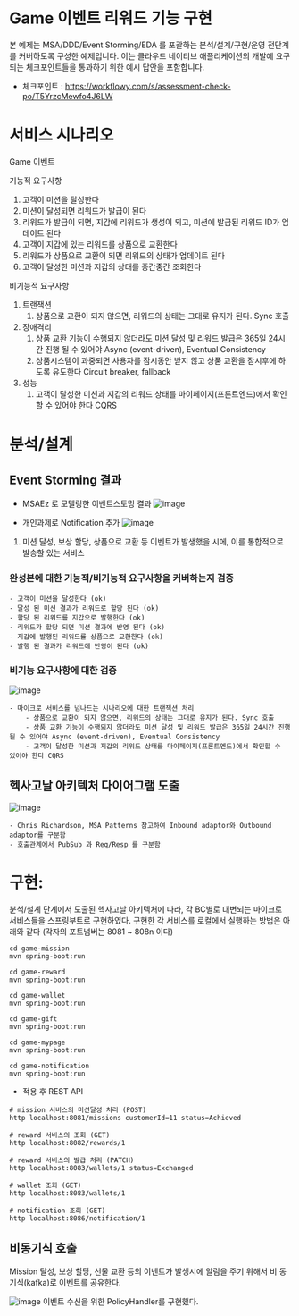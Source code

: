
# Game 이벤트 리워드 기능 구현

본 예제는 MSA/DDD/Event Storming/EDA 를 포괄하는 분석/설계/구현/운영 전단계를 커버하도록 구성한 예제입니다.
이는 클라우드 네이티브 애플리케이션의 개발에 요구되는 체크포인트들을 통과하기 위한 예시 답안을 포함합니다.
- 체크포인트 : https://workflowy.com/s/assessment-check-po/T5YrzcMewfo4J6LW

# 서비스 시나리오

Game 이벤트

기능적 요구사항
1. 고객이 미션을 달성한다
1. 미션이 달성되면 리워드가 발급이 된다
1. 리워드가 발급이 되면, 지갑에 리워드가 생성이 되고, 미션에 발급된 리워드 ID가 업데이트 된다
1. 고객이 지갑에 있는 리워드를 상품으로 교환한다
1. 리워드가 상품으로 교환이 되면 리워드의 상태가 업데이트 된다
1. 고객이 달성한 미션과 지갑의 상태를 중간중간 조회한다

비기능적 요구사항
1. 트랜잭션
    1. 상품으로 교환이 되지 않으면, 리워드의 상태는 그대로 유지가 된다. Sync 호출 
1. 장애격리
    1. 상품 교환 기능이 수행되지 않더라도 미션 달성 및 리워드 발급은 365일 24시간 진행 될 수 있어야 Async (event-driven), Eventual Consistency
    1. 상품시스템이 과중되면 사용자를 잠시동안 받지 않고 상품 교환을 잠시후에 하도록 유도한다  Circuit breaker, fallback
1. 성능
    1. 고객이 달성한 미션과 지갑의 리워드 상태를 마이페이지(프론트엔드)에서 확인할 수 있어야 한다  CQRS


# 분석/설계

## Event Storming 결과
* MSAEz 로 모델링한 이벤트스토밍 결과
![image](https://user-images.githubusercontent.com/68723566/93046088-ecb2fd00-f693-11ea-836f-bd166b106df1.png)

* 개인과제로 Notification 추가
![image](https://user-images.githubusercontent.com/31755621/93326389-ad330f00-f853-11ea-92ee-b2d2fca29bd0.png)
1. 미션 달성, 보상 할당, 상품으로 교환 등 이벤트가 발생했을 시에, 이를 통합적으로 발송할 있는 서비스


### 완성본에 대한 기능적/비기능적 요구사항을 커버하는지 검증

    - 고객이 미션을 달성한다 (ok)
    - 달성 된 미션 결과가 리워드로 할당 된다 (ok)
    - 할당 된 리워드를 지갑으로 발행한다 (ok)
    - 리워드가 할당 되면 미션 결과에 반영 된다 (ok)    
    - 지갑에 발행된 리워드를 상품으로 교환한다 (ok)
    - 발행 된 결과가 리워드에 반영이 된다 (ok)    
    

### 비기능 요구사항에 대한 검증

![image](https://user-images.githubusercontent.com/68723566/93150535-613d7880-f734-11ea-8bc9-5342aea2cbb0.PNG)

    - 마이크로 서비스를 넘나드는 시나리오에 대한 트랜잭션 처리
        - 상품으로 교환이 되지 않으면, 리워드의 상태는 그대로 유지가 된다. Sync 호출
        - 상품 교환 기능이 수행되지 않더라도 미션 달성 및 리워드 발급은 365일 24시간 진행 될 수 있어야 Async (event-driven), Eventual Consistency
        - 고객이 달성한 미션과 지갑의 리워드 상태를 마이페이지(프론트엔드)에서 확인할 수 있어야 한다 CQRS


## 헥사고날 아키텍처 다이어그램 도출
    
![image](https://user-images.githubusercontent.com/68723566/93185524-7a681880-f778-11ea-8372-7e490d648748.PNG)


    - Chris Richardson, MSA Patterns 참고하여 Inbound adaptor와 Outbound adaptor를 구분함
    - 호출관계에서 PubSub 과 Req/Resp 를 구분함


# 구현:

분석/설계 단계에서 도출된 헥사고날 아키텍처에 따라, 각 BC별로 대변되는 마이크로 서비스들을 스프링부트로 구현하였다. 구현한 각 서비스를 로컬에서 실행하는 방법은 아래와 같다 (각자의 포트넘버는 8081 ~ 808n 이다)

```
cd game-mission
mvn spring-boot:run

cd game-reward
mvn spring-boot:run 

cd game-wallet
mvn spring-boot:run  

cd game-gift
mvn spring-boot:run 

cd game-mypage
mvn spring-boot:run 

cd game-notification
mvn spring-boot:run

```

- 적용 후 REST API 
```
# mission 서비스의 미션달성 처리 (POST)
http localhost:8081/missions customerId=11 status=Achieved

# reward 서비스의 조회 (GET)
http localhost:8082/rewards/1

# reward 서비스의 발급 처리 (PATCH)
http localhost:8083/wallets/1 status=Exchanged

# wallet 조회 (GET)
http localhost:8083/wallets/1

# notification 조회 (GET)
http localhost:8086/notification/1

```

## 비동기식 호출

Mission 달성, 보상 할당, 선물 교환 등의 이벤트가 발생시에 알림을 주기 위해서 비 동기식(kafka)로 이벤트를 공유한다.

![image](https://user-images.githubusercontent.com/31755621/93327990-13b92c80-f856-11ea-8067-2d2f4b7b66d2.png)
이벤트 수신을 위한 PolicyHandler를 구현했다.
